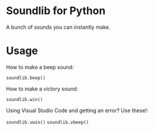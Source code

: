# Soundlib for Python
A bunch of sounds you can instantly make.

# Usage
How to make a beep sound:

`soundlib.beep()`

How to make a victory sound:

`soundlib.win()`

Using Visual Studio Code and getting an error? Use these!:

`soundlib.vwin()`
`soundlib.vbeep()`
